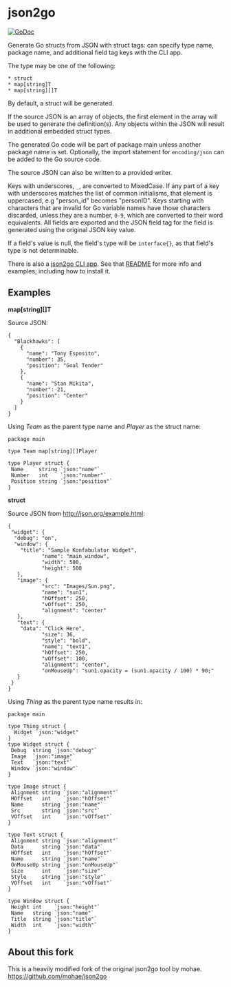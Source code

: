json2go
=======

[![GoDoc](https://godoc.org/crg.eti.br/go/json2go?status.svg)](https://godoc.org/crg.eti.br/go/json2go)

Generate Go structs from JSON with struct tags: can specify type name, package name, and additional field tag keys with the CLI app.

The type may be one of the following:

    * struct
    * map[string]T
    * map[string][]T

By default, a struct will be generated.  

If the source JSON is an array of objects, the first element in the array will be used to generate the definition(s).  Any objects within the JSON will result in additional embedded struct types.

The generated Go code will be part of package main unless another package name is set.  Optionally, the import statement for `encoding/json` can be added to the Go source code.

The source JSON can also be written to a provided writer.

Keys with underscores, `_`, are converted to MixedCase.  If any part of a key with underscores matches the list of common initialisms, that element is uppercased, e.g "person_id" becomes "personID".  Keys starting with characters that are invalid for Go variable names have those characters discarded, unless they are a number, `0-9`, which are converted to their word equivalents. All fields are exported and the JSON field tag for the field is generated using the original JSON key value.

If a field's value is null, the field's type will be `interface{}`, as that field's type is not determinable.

There is also a [json2go CLI app](https://github.com/crgimenes/json2go/tree/master/cmd/json2go).  See that [README](https://github.com/crgimenes/json2go/tree/master/cmd/json2go) for more info and examples; including how to install it.

## Examples

__map[string][]T__

Source JSON:

```
{
  "Blackhawks": [
    {
      "name": "Tony Esposito",
      "number": 35,
      "position": "Goal Tender"
    },
    {
      "name": "Stan Mikita",
      "number": 21,
      "position": "Center"
    }
  ]
}
```

Using _Team_ as the parent type name and _Player_ as the struct name:

```
package main

type Team map[string][]Player

type Player struct {
 Name     string `json:"name"`
 Number   int    `json:"number"`
 Position string `json:"position"`
}
```

__struct__

Source JSON from <http://json.org/example.html>:

```
{
 "widget": {
  "debug": "on",
  "window": {
    "title": "Sample Konfabulator Widget",
           "name": "main_window",
           "width": 500,
           "height": 500
   },
   "image": {
           "src": "Images/Sun.png",
           "name": "sun1",
           "hOffset": 250,
           "vOffset": 250,
           "alignment": "center"
   },
   "text": {
    "data": "Click Here",
           "size": 36,
           "style": "bold",
           "name": "text1",
           "hOffset": 250,
           "vOffset": 100,
           "alignment": "center",
           "onMouseUp": "sun1.opacity = (sun1.opacity / 100) * 90;"
   }
 }
}
```

Using _Thing_ as the parent type name results in:

```
package main

type Thing struct {
  Widget `json:"widget"
}
type Widget struct {
 Debug  string `json:"debug"`
 Image  `json:"image"`
 Text   `json:"text"`
 Window `json:"window"`
}

type Image struct {
 Alignment string `json:"alignment"`
 HOffset   int    `json:"hOffset"`
 Name      string `json:"name"`
 Src       string `json:"src"`
 VOffset   int    `json:"vOffset"`
}

type Text struct {
 Alignment string `json:"alignment"`
 Data      string `json:"data"`
 HOffset   int    `json:"hOffset"`
 Name      string `json:"name"`
 OnMouseUp string `json:"onMouseUp"`
 Size      int    `json:"size"`
 Style     string `json:"style"`
 VOffset   int    `json:"vOffset"`
}

type Window struct {
 Height int    `json:"height"`
 Name   string `json:"name"`
 Title  string `json:"title"`
 Width  int    `json:"width"`
}
```

## About this fork

This is a heavily modified fork of the original json2go tool by mohae. https://github.com/mohae/json2go

